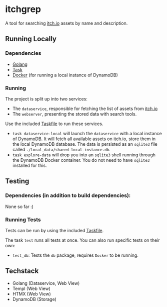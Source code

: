 <!-- LTeX: language=en-US -->
# itchgrep
A tool for searching [itch.io](https://itch.io/) assets by name and
description.

## Running Locally
### Dependencies
- [Golang](https://go.dev/)
- [Task](https://taskfile.dev/)
- [Docker](https://www.docker.com/) (for running a local instance of DynamoDB)

### Running
The project is split up into two services:
- The `dataservice`, responsible for fetching the list of assets from [itch.io](https://itch.io/)
- The `webserver`, presenting the stored data with search tools.


Use the included [Taskfile](https://taskfile.dev/) to run these services.
- `task dataservice-local` will launch the `dataservice` with a local instance
    of DynamoDB. It will fetch all available assets on itch.io, store them in the
    local DynamoDB database. The data is persisted as an `sqlite3` file called
    `./local_data/shared-local-instance.db`.
- `task explore-data` will drop you into an `sqlite3` shell running through the
    DynamoDB Docker container. You do not need to have `sqlite3` installed for
    this.

## Testing
### Dependencies (in addition to build dependencies):
None so far :)

### Running Tests
Tests can be run by using the included [Taskfile](https://taskfile.dev/).

The task `test` runs all tests at once.
You can also run specific tests on their own:
- `test_db`: Tests the `db` package, requires `Docker` to be running.

## Techstack
- Golang (Dataservice, Web View)
- Templ (Web View)
- HTMX (Web View)
- DynamoDB (Storage)
